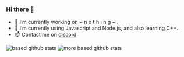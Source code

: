 ### Hi there 👋


- 🔭 I’m currently working on ~ n o t h i n g ~ .
- 🌱 I’m currently using Javascript and Node.js, and also learning C++.
- 📫 Contact me on [discord](https://www.discord.com/users/542493666296594473)


![based github stats](https://github-readme-stats.vercel.app/api?username=slushie0&show_icons=true&theme=dark)
![more based github stats](https://github-readme-stats.vercel.app/api/top-langs/?username=slushie0&theme=dark)
